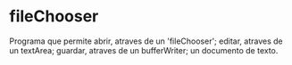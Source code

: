 # fileChooser
Programa que permite abrir, atraves de un 'fileChooser'; editar, atraves de un textArea; guardar, atraves de un bufferWriter; un documento de texto.
